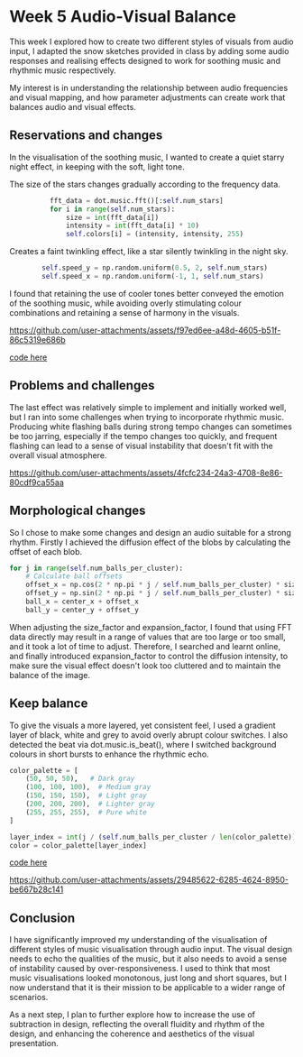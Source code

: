 # Week 5 Audio-Visual Balance

This week I explored how to create two different styles of visuals from audio input, I adapted the snow sketches provided in class by adding some audio responses and realising effects designed to work for soothing music and rhythmic music respectively.

My interest is in understanding the relationship between audio frequencies and visual mapping, and how parameter adjustments can create work that balances audio and visual effects.

## Reservations and changes

In the visualisation of the soothing music, I wanted to create a quiet starry night effect, in keeping with the soft, light tone.

The size of the stars changes gradually according to the frequency data.

```python
          fft_data = dot.music.fft()[:self.num_stars]
          for i in range(self.num_stars):
              size = int(fft_data[i])
              intensity = int(fft_data[i] * 10)
              self.colors[i] = (intensity, intensity, 255)
```

Creates a faint twinkling effect, like a star silently twinkling in the night sky.

```python
        self.speed_y = np.random.uniform(0.5, 2, self.num_stars)
        self.speed_x = np.random.uniform(-1, 1, self.num_stars)
```

I found that retaining the use of cooler tones better conveyed the emotion of the soothing music, while avoiding overly stimulating colour combinations and retaining a sense of harmony in the visuals.



https://github.com/user-attachments/assets/f97ed6ee-a48d-4605-b51f-86c5319e686b

[code here](https://github.com/RANRANsoup/STEM-Submission/blob/c2748d1aed6019f5486fc25c66eee9452c1aca17/two/week5-soothing%20music.py)


## Problems and challenges

The last effect was relatively simple to implement and initially worked well, but I ran into some challenges when trying to incorporate rhythmic music. Producing white flashing balls during strong tempo changes can sometimes be too jarring, especially if the tempo changes too quickly, and frequent flashing can lead to a sense of visual instability that doesn't fit with the overall visual atmosphere.


https://github.com/user-attachments/assets/4fcfc234-24a3-4708-8e86-80cdf9ca55aa


## Morphological changes

So I chose to make some changes and design an audio suitable for a strong rhythm. Firstly I achieved the diffusion effect of the blobs by calculating the offset of each blob.

```python
for j in range(self.num_balls_per_cluster):
    # Calculate ball offsets
    offset_x = np.cos(2 * np.pi * j / self.num_balls_per_cluster) * size_factor * expansion_factor
    offset_y = np.sin(2 * np.pi * j / self.num_balls_per_cluster) * size_factor * expansion_factor
    ball_x = center_x + offset_x
    ball_y = center_y + offset_y
```

When adjusting the size_factor and expansion_factor, I found that using FFT data directly may result in a range of values that are too large or too small, and it took a lot of time to adjust. Therefore, I searched and learnt online, and finally introduced expansion_factor to control the diffusion intensity, to make sure the visual effect doesn't look too cluttered and to maintain the balance of the image.

## Keep balance

To give the visuals a more layered, yet consistent feel, I used a gradient layer of black, white and grey to avoid overly abrupt colour switches. I also detected the beat via dot.music.is_beat(), where I switched background colours in short bursts to enhance the rhythmic echo.

```python
color_palette = [
    (50, 50, 50),   # Dark gray
    (100, 100, 100),  # Medium gray
    (150, 150, 150),  # Light gray
    (200, 200, 200),  # Lighter gray
    (255, 255, 255),  # Pure white
]
```

```python
layer_index = int(j / (self.num_balls_per_cluster / len(color_palette)))
color = color_palette[layer_index]
```


[code here](https://github.com/RANRANsoup/STEM-Submission/blob/e7aef9769e88444d5e675164fd6529ebac9b663e/two/week5-rhythmic.py)


https://github.com/user-attachments/assets/29485622-6285-4624-8950-be667b28c141

## Conclusion

I have significantly improved my understanding of the visualisation of different styles of music visualisation through audio input. The visual design needs to echo the qualities of the music, but it also needs to avoid a sense of instability caused by over-responsiveness. I used to think that most music visualisations looked monotonous, just long and short squares, but I now understand that it is their mission to be applicable to a wider range of scenarios.

As a next step, I plan to further explore how to increase the use of subtraction in design, reflecting the overall fluidity and rhythm of the design, and enhancing the coherence and aesthetics of the visual presentation.
